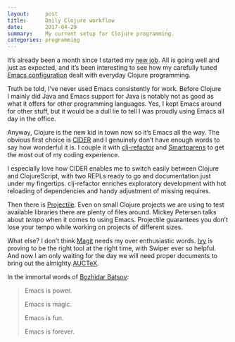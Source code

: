 ```yaml
---
layout:     post
title:      Daily Clojure workflow
date:       2017-04-29
summary:    My current setup for Clojure programming.
categories: programming
---
```


It’s already been a month since I started
my
[new job](https://manuel-uberti.github.io/programming/2017/03/12/anewjob/). All
is going well and just as expected, and it’s been interesting to see how my
carefully tuned [Emacs configuration](https://github.com/manuel-uberti/.emacs.d)
dealt with everyday Clojure programming.

Truth be told, I’ve never used Emacs consistently for work. Before Clojure
I mainly did Java and Emacs support for Java is notably not as good as what it
offers for other programming languages. Yes, I kept Emacs around for other
stuff, but it would be a dull lie to tell I was proudly using Emacs all day in
the office.

Anyway, Clojure is the new kid in town now so it’s Emacs all the way. The
obvious first choice is [CIDER](https://github.com/clojure-emacs/cider) and
I genuinely don’t have enough words to say how wonderful it is. I couple it
with [clj-refactor](https://github.com/clojure-emacs/clj-refactor.el)
and [Smartparens](https://github.com/Fuco1/smartparens) to get the most out of
my coding experience.

I especially love how CIDER enables me to switch easily between Clojure and
ClojureScript, with two REPLs ready to go and documentation just under my
fingertips. clj-refactor enriches exploratory development with hot reloading of
dependencies and handy adjustment of missing requires.

Then there is [Projectile](https://github.com/bbatsov/projectile). Even on small
Clojure projects we are using to test available libraries there are plenty of
files around. Mickey Petersen talks about *tempo* when it comes to using
Emacs. Projectile guarantees you don’t lose your tempo while working on projects
of different sizes.

What else? I don’t think [Magit](https://magit.vc) needs my over enthusiastic
words. [Ivy](https://github.com/abo-abo/swiper) is proving to be the right tool
at the right time, with Swiper ever so helpful. And now I am only waiting for
the day we will need proper documents to bring out the
almighty [AUCTeX](https://www.gnu.org/software/auctex/).

In the immortal words
of [Bozhidar Batsov](https://www.youtube.com/watch?v=8wLwbpCxRf0):

> Emacs is power.
>
> Emacs is magic.
>
> Emacs is fun.
>
> Emacs is forever.
